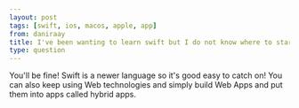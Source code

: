 ```yaml
---
layout: post
tags: [swift, ios, macos, apple, app]
from: daniraay
title: I've been wanting to learn swift but I do not know where to start. Is it pretty difficult to comprehend? I know HTML, CSS, and some JQuery
type: question
---
```

You'll be fine! Swift is a newer language so it's good easy to catch on! You can also keep using Web technologies and simply build Web Apps and put them into apps called hybrid apps.
